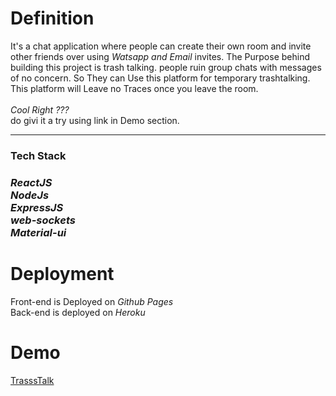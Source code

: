 <h1>Definition</h1>
It's a chat application where people can create their own room and invite other friends over using <i>Watsapp and Email</i> invites.
The Purpose behind building this project is trash talking. people ruin group chats with messages of no concern.
 So They can Use this platform for temporary trashtalking. This platform will Leave no Traces once you leave the room.
 <br><br>
 <i>Cool Right ???</i><br>
 do givi it a try using link in Demo section.
 <hr>
 <h3>Tech Stack<h3>
 <i>ReactJS<br>
  NodeJs<br>
  ExpressJS<br>
  web-sockets<br>
  Material-ui
  </i>
  
  <h1>Deployment</h1>
  Front-end is Deployed on <i>Github Pages</i><br>
  Back-end is deployed on <i>Heroku</i>
  
  <h1>Demo</h1>
  <a href="https://rnkjoshi.github.io/trassshtalk/#/">TrasssTalk</a>
